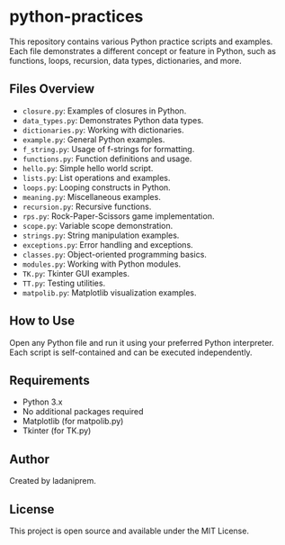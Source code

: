 # python-practices

This repository contains various Python practice scripts and examples. Each file demonstrates a different concept or feature in Python, such as functions, loops, recursion, data types, dictionaries, and more.

## Files Overview

- `closure.py`: Examples of closures in Python.
- `data_types.py`: Demonstrates Python data types.
- `dictionaries.py`: Working with dictionaries.
- `example.py`: General Python examples.
- `f_string.py`: Usage of f-strings for formatting.
- `functions.py`: Function definitions and usage.
- `hello.py`: Simple hello world script.
- `lists.py`: List operations and examples.
- `loops.py`: Looping constructs in Python.
- `meaning.py`: Miscellaneous examples.
- `recursion.py`: Recursive functions.
- `rps.py`: Rock-Paper-Scissors game implementation.
- `scope.py`: Variable scope demonstration.
- `strings.py`: String manipulation examples.
- `exceptions.py`: Error handling and exceptions.
- `classes.py`: Object-oriented programming basics.
- `modules.py`: Working with Python modules.
- `TK.py`: Tkinter GUI examples.
- `TT.py`: Testing utilities.
- `matpolib.py`: Matplotlib visualization examples.

## How to Use

Open any Python file and run it using your preferred Python interpreter. Each script is self-contained and can be executed independently.

## Requirements

- Python 3.x
- No additional packages required
- Matplotlib (for matpolib.py)
- Tkinter (for TK.py)

## Author

Created by ladaniprem.

## License

This project is open source and available under the MIT License.
